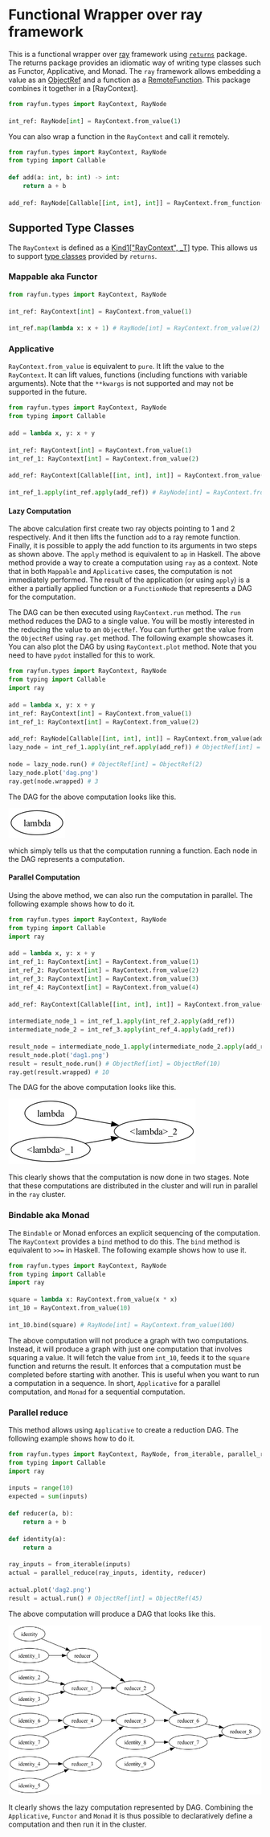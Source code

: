 # Functional Wrapper over ray framework

This is a functional wrapper over [ray](https://ray.io) framework using [`returns`](https://returns.readthedocs.io) package. The returns package provides an idiomatic way of writing type classes such as Functor, Applicative, and Monad. The `ray` framework allows embedding a value as an [ObjectRef](https://docs.ray.io/en/latest/ray-core/objects.html) and a function as a [RemoteFunction](https://docs.ray.io/en/latest/ray-core/api/doc/ray.remote.html). This package combines it together in a [RayContext].

```python
from rayfun.types import RayContext, RayNode

int_ref: RayNode[int] = RayContext.from_value(1)
```

You can also wrap a function in the `RayContext` and call it remotely.

```python
from rayfun.types import RayContext, RayNode
from typing import Callable

def add(a: int, b: int) -> int:
    return a + b

add_ref: RayNode[Callable[[int, int], int]] = RayContext.from_function(add)
```

## Supported Type Classes
The `RayContext` is defined as a [Kind1["RayContext", _T]](https://sobolevn.me/2020/10/higher-kinded-types-in-python) type. This allows us to support [type classes](https://returns.readthedocs.io/en/latest/pages/interfaces.html) provided by `returns`.

### Mappable aka Functor

```python
from rayfun.types import RayContext, RayNode

int_ref: RayContext[int] = RayContext.from_value(1)

int_ref.map(lambda x: x + 1) # RayNode[int] = RayContext.from_value(2)
```

### Applicative

`RayContext.from_value` is equivalent to `pure`. It lift the value to the `RayContext`. It can lift values, functions (including functions with variable arguments). Note that the `**kwargs` is not supported and may not be supported in the future.

```python
from rayfun.types import RayContext, RayNode
from typing import Callable

add = lambda x, y: x + y

int_ref: RayContext[int] = RayContext.from_value(1)
int_ref_1: RayContext[int] = RayContext.from_value(2)

add_ref: RayContext[Callable[[int, int], int]] = RayContext.from_value(add)

int_ref_1.apply(int_ref.apply(add_ref)) # RayNode[int] = RayContext.from_value(2)
```

#### Lazy Computation
The above calculation first create two ray objects pointing to 1 and 2 respectively. And it then lifts the function `add` to a ray remote function. Finally, it is possible to apply the add function to its arguments in two steps as shown above. The `apply` method is equivalent to `ap` in Haskell. The above method provide a way to create a computation using `ray` as a context. Note that in both `Mappable` and `Applicative` cases, the computation is not immediately performed. The result of the application (or using `apply`) is a either a partially applied function or a `FunctionNode` that represents a DAG for the computation. 

The DAG can be then executed using `RayContext.run` method. The `run` method reduces the DAG to a single value. You will be mostly interested in the reducing the value to an `ObjectRef`. You can further get the value from the `ObjectRef` using `ray.get` method. The following example showcases it. You can also plot the DAG by using `RayContext.plot` method. Note that you need to have `pydot` installed for this to work.

```python
from rayfun.types import RayContext, RayNode
from typing import Callable
import ray

add = lambda x, y: x + y
int_ref: RayContext[int] = RayContext.from_value(1)
int_ref_1: RayContext[int] = RayContext.from_value(2)

add_ref: RayNode[Callable[[int, int], int]] = RayContext.from_value(add)
lazy_node = int_ref_1.apply(int_ref.apply(add_ref)) # ObjectRef[int] = ObjectRef(2)

node = lazy_node.run() # ObjectRef[int] = ObjectRef(2)
lazy_node.plot('dag.png')
ray.get(node.wrapped) # 3
```

The DAG for the above computation looks like this.

![DAG](dag.png)

which simply tells us that the computation running a function. Each node in the DAG represents a computation.

#### Parallel Computation
Using the above method, we can also run the computation in parallel. The following example shows how to do it.

```python
from rayfun.types import RayContext, RayNode
from typing import Callable
import ray

add = lambda x, y: x + y
int_ref_1: RayContext[int] = RayContext.from_value(1)
int_ref_2: RayContext[int] = RayContext.from_value(2)
int_ref_3: RayContext[int] = RayContext.from_value(3)
int_ref_4: RayContext[int] = RayContext.from_value(4)

add_ref: RayContext[Callable[[int, int], int]] = RayContext.from_value(add)

intermediate_node_1 = int_ref_1.apply(int_ref_2.apply(add_ref))
intermediate_node_2 = int_ref_3.apply(int_ref_4.apply(add_ref))

result_node = intermediate_node_1.apply(intermediate_node_2.apply(add_ref))
result_node.plot('dag1.png')
result = result_node.run() # ObjectRef[int] = ObjectRef(10)
ray.get(result.wrapped) # 10
```

The DAG for the above computation looks like this.

![DAG1](dag1.png)

This clearly shows that the computation is now done in two stages. Note that these computations are distributed in the cluster and will run in parallel in the `ray` cluster.

### Bindable aka Monad

The `Bindable` or Monad enforces an explicit sequencing of the computation. The `RayContext` provides a `bind` method to do this. The `bind` method is equivalent to `>>=` in Haskell. The following example shows how to use it.

```python
from rayfun.types import RayContext, RayNode
from typing import Callable
import ray

square = lambda x: RayContext.from_value(x * x)
int_10 = RayContext.from_value(10)

int_10.bind(square) # RayNode[int] = RayContext.from_value(100)
``` 

The above computation will not produce a graph with two computations. Instead, it will produce a graph with just one computation that involves squaring a value. It will fetch the value from `int_10`, feeds it to the `square` function and returns the result. It enforces that a computation must be completed before starting with another. This is useful when you want to run a computation in a sequence. In short, `Applicative` for a parallel computation, and `Monad` for a sequential computation.

### Parallel reduce 
This method allows using `Applicative` to create a reduction DAG. The following example shows how to do it.

```python
from rayfun.types import RayContext, RayNode, from_iterable, parallel_reduce
from typing import Callable
import ray

inputs = range(10)
expected = sum(inputs)

def reducer(a, b):
    return a + b

def identity(a):
    return a

ray_inputs = from_iterable(inputs)
actual = parallel_reduce(ray_inputs, identity, reducer)

actual.plot('dag2.png')
result = actual.run() # ObjectRef[int] = ObjectRef(45)

```

The above computation will produce a DAG that looks like this.

![DAG2](dag2.png)

It clearly shows the lazy computation represented by DAG. Combining the `Applicative`, `Functor` and `Monad` it is thus possible to declaratively define a computation and then run it in the cluster.









